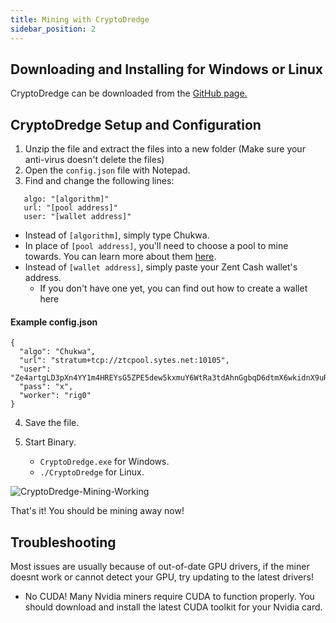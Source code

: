 ```yaml
---
title: Mining with CryptoDredge
sidebar_position: 2
---
```


## Downloading and Installing for Windows or Linux

CryptoDredge can be downloaded from the [GitHub page.](https://github.com/CryptoDredge/miner/releases)

## CryptoDredge Setup and Configuration

1. Unzip the file and extract the files into a new folder (Make sure your anti-virus doesn't delete the files)
2. Open the `config.json` file with Notepad.
3. Find and change the following lines:

```
   algo: "[algorithm]"
   url: "[pool address]"
   user: "[wallet address]"
```

  - Instead of `[algorithm]`, simply type Chukwa.
  - In place of `[pool address]`, you'll need to choose a pool to mine towards. You can learn more about them [here](../pools). 
  - Instead of `[wallet address]`, simply paste your Zent Cash wallet's address.
    - If you don't have one yet, you can find out how to create a wallet here

#### Example config.json

``` 
{
  "algo": "Chukwa",
  "url": "stratum+tcp://ztcpool.sytes.net:10105",
  "user": "Ze4artgLD3pXn4YY1m4HREYsG5ZPE5dew5kxmuY6WtRa3tdAhnGgbqD6dtmX6wkidnX9uRgdtQsf1bvYoFhZjsvp1fUWd9Pqh",
  "pass": "x",
  "worker": "rig0"
}
```    

4. Save the file.

5. Start Binary.

    - `CryptoDredge.exe` for Windows.
    - `./CryptoDredge` for Linux.

![CryptoDredge-Mining-Working](@site/static/img/mine/cryptodredge-mining.png)

That's it! You should be mining away now!

## Troubleshooting

Most issues are usually because of out-of-date GPU drivers, if the miner doesnt work or cannot detect your GPU, try updating to the latest drivers!

* No CUDA! Many Nvidia miners require CUDA to function properly. You should download and install the latest CUDA toolkit for your Nvidia card.